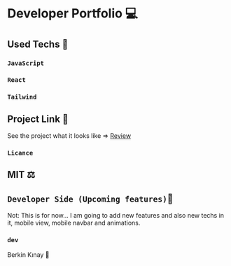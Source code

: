 # Developer Portfolio 💻

## Used Techs 🥰

### `JavaScript`
### `React`
### `Tailwind`


## Project Link 🔭

See the project what it looks like => [Review](https://berkinkinay.dev/)

### `Licance`
## MIT ⚖️

## `Developer Side (Upcoming features)`💫

Not: This is for now...  I am going to add new features and also new techs in it,
     mobile view, mobile navbar and animations.

### `dev`
Berkin Kınay 👤
